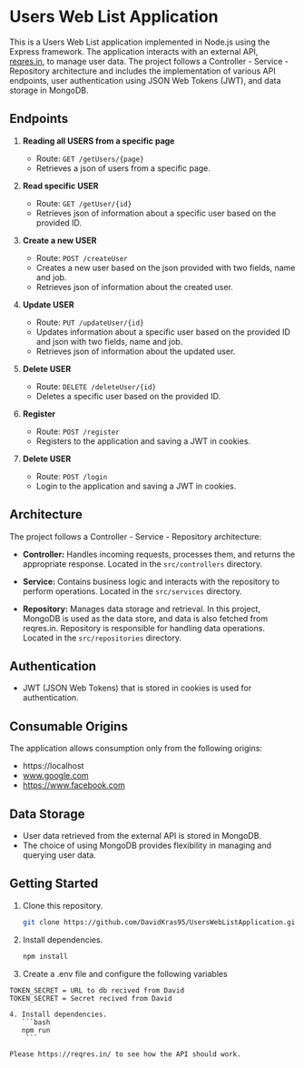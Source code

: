 # Users Web List Application

This is a Users Web List application implemented in Node.js using the Express framework.
The application interacts with an external API, [reqres.in](https://reqres.in/), to manage user data.
The project follows a Controller - Service - Repository architecture and includes the implementation of various API endpoints, user authentication using JSON Web Tokens (JWT), and data storage in MongoDB.

## Endpoints

1. **Reading all USERS from a specific page**

   - Route: `GET /getUsers/{page}`
   - Retrieves a json of users from a specific page.

2. **Read specific USER**

   - Route: `GET /getUser/{id}`
   - Retrieves json of information about a specific user based on the provided ID.

3. **Create a new USER**

   - Route: `POST /createUser`
   - Creates a new user based on the json provided with two fields, name and job.
   - Retrieves json of information about the created user.

4. **Update USER**

   - Route: `PUT /updateUser/{id}`
   - Updates information about a specific user based on the provided ID and json with two fields, name and job.
   - Retrieves json of information about the updated user.

5. **Delete USER**

   - Route: `DELETE /deleteUser/{id}`
   - Deletes a specific user based on the provided ID.

6. **Register**

   - Route: `POST /register`
   - Registers to the application and saving a JWT in cookies.

7. **Delete USER**
   - Route: `POST /login`
   - Login to the application and saving a JWT in cookies.

## Architecture

The project follows a Controller - Service - Repository architecture:

- **Controller:** Handles incoming requests, processes them, and returns the appropriate response.
  Located in the `src/controllers` directory.

- **Service:** Contains business logic and interacts with the repository to perform operations.
  Located in the `src/services` directory.

- **Repository:** Manages data storage and retrieval. In this project, MongoDB is used as the data store, and data is also fetched from reqres.in.
  Repository is responsible for handling data operations.
  Located in the `src/repositories` directory.

## Authentication

- JWT (JSON Web Tokens) that is stored in cookies is used for authentication.

## Consumable Origins

The application allows consumption only from the following origins:

- https://localhost
- www.google.com
- https://www.facebook.com

## Data Storage

- User data retrieved from the external API is stored in MongoDB.
- The choice of using MongoDB provides flexibility in managing and querying user data.

## Getting Started

1. Clone this repository.

   ```bash
   git clone https://github.com/DavidKras95/UsersWebListApplication.git
   ```

2. Install dependencies.

   ```bash
   npm install
   ```

3. Create a .env file and configure the following variables

````env
TOKEN_SECRET = URL to db recived from David
TOKEN_SECRET = Secret recived from David

4. Install dependencies.
   ```bash
   npm run
    ```

Please https://reqres.in/ to see how the API should work.
````
